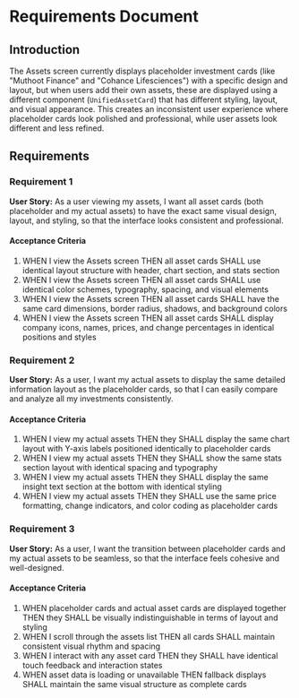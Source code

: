 # Requirements Document

## Introduction

The Assets screen currently displays placeholder investment cards (like "Muthoot Finance" and "Cohance Lifesciences") with a specific design and layout, but when users add their own assets, these are displayed using a different component (`UnifiedAssetCard`) that has different styling, layout, and visual appearance. This creates an inconsistent user experience where placeholder cards look polished and professional, while user assets look different and less refined.

## Requirements

### Requirement 1

**User Story:** As a user viewing my assets, I want all asset cards (both placeholder and my actual assets) to have the exact same visual design, layout, and styling, so that the interface looks consistent and professional.

#### Acceptance Criteria

1. WHEN I view the Assets screen THEN all asset cards SHALL use identical layout structure with header, chart section, and stats section
2. WHEN I view the Assets screen THEN all asset cards SHALL use identical color schemes, typography, spacing, and visual elements
3. WHEN I view the Assets screen THEN all asset cards SHALL have the same card dimensions, border radius, shadows, and background colors
4. WHEN I view the Assets screen THEN all asset cards SHALL display company icons, names, prices, and change percentages in identical positions and styles

### Requirement 2

**User Story:** As a user, I want my actual assets to display the same detailed information layout as the placeholder cards, so that I can easily compare and analyze all my investments consistently.

#### Acceptance Criteria

1. WHEN I view my actual assets THEN they SHALL display the same chart layout with Y-axis labels positioned identically to placeholder cards
2. WHEN I view my actual assets THEN they SHALL show the same stats section layout with identical spacing and typography
3. WHEN I view my actual assets THEN they SHALL display the same insight text section at the bottom with identical styling
4. WHEN I view my actual assets THEN they SHALL use the same price formatting, change indicators, and color coding as placeholder cards

### Requirement 3

**User Story:** As a user, I want the transition between placeholder cards and my actual assets to be seamless, so that the interface feels cohesive and well-designed.

#### Acceptance Criteria

1. WHEN placeholder cards and actual asset cards are displayed together THEN they SHALL be visually indistinguishable in terms of layout and styling
2. WHEN I scroll through the assets list THEN all cards SHALL maintain consistent visual rhythm and spacing
3. WHEN I interact with any asset card THEN they SHALL have identical touch feedback and interaction states
4. WHEN asset data is loading or unavailable THEN fallback displays SHALL maintain the same visual structure as complete cards